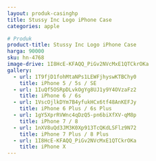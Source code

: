 ```yaml
---
layout: produk-casinghp
title: Stussy Inc Logo iPhone Case
categories: apple

# Produk
product-title: Stussy Inc Logo iPhone Case
harga: 90000
sku: hn-4768
image-drive: 1I8HcE-KFAQQ_PiGv2NVcMxE1QTCkrOKa
gallery:
  - url: 1T9fjD1fohMtaNPs1LEWFjhyswKTBChy0
    title: iPhone 5 / 5s / SE
  - url: 1IuQf5OSRpDLvkOgYg8UJ1y9Y4OVzaFz2
    title: iPhone 6 / 6s
  - url: 1VscOjlkDYm7B4yfukHCx6tf48AnKEFJy
    title: iPhone 6 Plus / 6s Plus
  - url: 1gY5XprRVWnc4qDzQ5-pn6biXfXV-qM8p
    title: iPhone 7 / 8
  - url: 1nXV8uQd3JM3K0Xp913TcQKdLSFlz9N72
    title: iPhone 7 Plus / 8 Plus
  - url: 1I8HcE-KFAQQ_PiGv2NVcMxE1QTCkrOKa
    title: iPhone X
---
```

